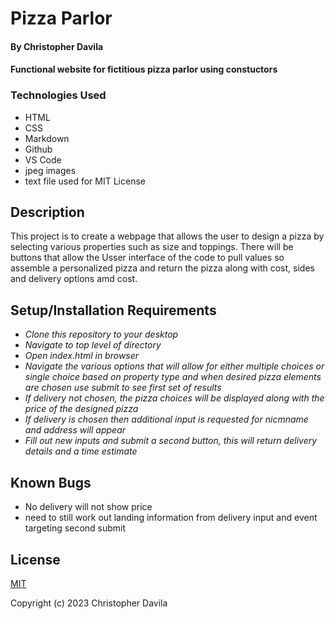 # Pizza Parlor

####  By Christopher Davila

#### Functional website for fictitious pizza parlor using constuctors 

### Technologies Used

* HTML
* CSS
* Markdown
* Github
* VS Code
* jpeg images
* text file used for MIT License

## Description

This project is to create a webpage that allows the user to design a pizza by selecting various properties such as size and toppings. There will be buttons that allow the Usser interface of the code to pull values so assemble a personalized pizza and return the pizza along with cost, sides and delivery options amd cost. 

## Setup/Installation Requirements

* _Clone this repository to your desktop_
* _Navigate to top level of directory_
* _Open index.html in browser_
* _Navigate the various options that will allow for either multiple choices or single choice based on property type and when desired pizza elements are chosen use submit to see first set of results_
* _If delivery not chosen, the pizza choices will be displayed along with the price of the designed pizza_
* _If delivery is chosen then additional input is requested for nicmname and address will appear_
* _Fill out new inputs and submit a second button, this will return delivery details and a time estimate_


## Known Bugs

* No delivery will not show price
* need to still work out landing information from delivery input and event targeting second submit


## License

[MIT](https://github.com/ChrisRDavila/Pizza-parlor/edit/main/LICENSE.txt)

Copyright (c) 2023 Christopher Davila